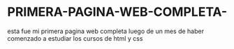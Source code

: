 # PRIMERA-PAGINA-WEB-COMPLETA-
esta fue mi primera pagina web completa luego de un mes de haber comenzado a estudiar los cursos de html y css

